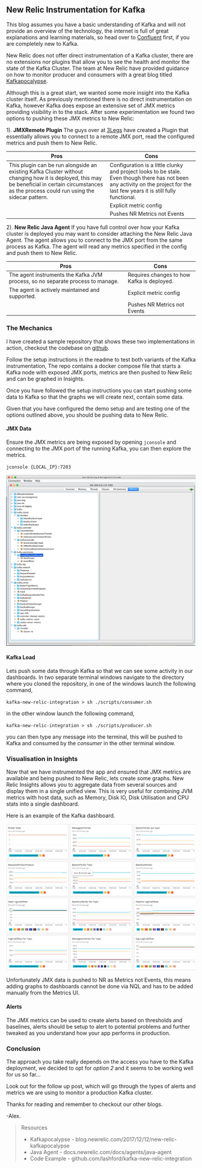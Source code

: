 
## New Relic Instrumentation for Kafka

This blog assumes you have a basic understanding of Kafka and will not provide an overview of the technology, the internet is full of great explanations and learning materials, so head over to [Confluent](https://www.confluent.io/) first, if you are completely new to Kafka.

New Relic does not offer direct instrumentation of a Kafka cluster, there are no extensions nor plugins that allow you to see the health and monitor the state of the Kafka Cluster.  The team at New Relic have provided guidance on how to monitor producer and consumers with a great blog titled [Kafkapocalypse](https://blog.newrelic.com/2017/12/12/new-relic-kafkapocalypse).

Although this is a great start, we wanted some more insight into the Kafka cluster itself.  As previously mentioned there is no direct instrumentation on Kafka, however Kafka does expose an extensive set of JMX metrics providing visibility in to the stack.  After some experimentation we found two options to pushing these JMX metrics to New Relic:

1). __JMXRemote Plugin__
The guys over at [3Legs](https://github.com/threelegs/newrelic-plugins) have created a Plugin that essentially allows you to connect to a remote JMX port, read the configured metrics and push them to New Relic.  

| Pros | Cons |
| ---- | ---- |
| This plugin can be run alongside an existing Kafka Cluster without changing how it is deployed, this may be beneficial in certain circumstances as the process could run using the sidecar pattern.   | Configuration is a little clunky and project looks to be stale. Even though there has not been any activity on the project for the last few years it is still fully functional.  |
| | Explicit metric config |
| | Pushes NR Metrics not Events

2). __New Relic Java Agent__
If you have full control over how your Kafka cluster is deployed you may want to consider attaching the New Relic Java Agent.  The agent allows you to connect to the JMX port from the same process as Kafka. The agent will read any metrics specified in the config and push them to New Relic.

| Pros | Cons |
| ---- | ---- |
| The agent instruments the Kafka JVM process, so no separate process to manage.  | Requires changes to how Kafka is deployed. |
| The agent is actively maintained and supported.  | Explicit metric config |
| | Pushes NR Metrics not Events

### The Mechanics

I have created a sample repository that shows these two implementations in action, checkout the codebase on [github](http://github.com/lashford/kafka-new-relic-integration).

Follow the setup instructions in the readme to test both variants of the Kafka instrumentation, The repo contains a docker compose file that starts a Kafka node with exposed JMX ports, metrics are then pushed to New Relic and can be graphed in Insights.

Once you have followed the setup instructions you can start pushing some data to Kafka so that the graphs we will create next, contain some data.

Given that you have configured the demo setup and are testing one of the options outlined above, you should be pushing data to New Relic.

#### JMX Data

Ensure the JMX metrics are being exposed by opening `jconsole` and connecting to the JMX port of the running Kafka, you can then explore the metrics.

`jconsole {LOCAL_IP}:7203`

![JConsole](https://github.com/lashford/kafka-new-relic-integration/raw/master/jconsole.png "JConsole")


#### Kafka Load

Lets push some data through Kafka so that we can see some activity in our dashboards.  In two separate terminal windows navigate to the directory where you cloned the repository,  in one of the windows launch the following command,

`kafka-new-relic-integration > sh ./scripts/consumer.sh `

in the other window launch the following command,

`kafka-new-relic-integration > sh ./scripts/producer.sh `

you can then type any message into the terminal, this will be pushed to Kafka and consumed by the *consumer* in the other terminal window.

### Visualisation in Insights

Now that we have instrumented the app and ensured that JMX metrics are available and being pushed to New Relic, lets create some graphs.  New Relic Insights allows you to aggregate data from several sources and display them in a single unified view.  This is very useful for combining JVM metrics with host data, such as Memory, Disk IO, Disk Utilisation and CPU stats into a single dashboard.

Here is an example of the Kafka dashboard.

![Dashboard](https://github.com/lashford/kafka-new-relic-integration/raw/master/dashboard.png "New Relic Dashboard")

Unfortunately JMX data is pushed to NR as Metrics not Events, this means adding graphs to dashboards cannot be done via NQL and has to be added manually from the Metrics UI.

#### Alerts

The JMX metrics can be used to create alerts based on thresholds and baselines, alerts should be setup to alert to potential problems and further tweaked as you understand how your app performs in production.

### Conclusion

The approach you take really depends on the access you have to the Kafka deployment, we decided to opt for *option 2* and it seems to be working well for us so far...

Look out for the follow up post, which will go through the types of alerts and metrics we are using to monitor a production Kafka cluster.

Thanks for reading and remember to checkout our other blogs.

-Alex.

> Resources
> * Kafkapocalypse - blog.newrelic.com/2017/12/12/new-relic-kafkapocalypse
> * Java Agent - docs.newrelic.com/docs/agents/java-agent
> * Code Example - github.com/lashford/kafka-new-relic-integration
